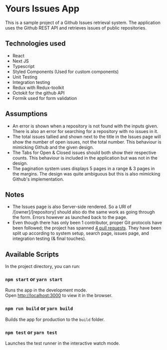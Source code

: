 # Yours Issues App

This is a sample project of a Github Issues retrieval system. The application uses the Github REST API
and retrieves issues of public repositories.

## Technologies used

-   React
-   Next JS
-   Typescript
-   Styled Components (Used for custom components)
-   Unit Testing
-   Integration testing
-   Redux with Redux-toolkit
-   Octokit for the github API
-   Formik used for form validation


## Assumptions 
-   An error is shown when a repository is not found with the inputs given. There is 
also an error for searching for a repository with no issues in it.
-   The total issues tallied and shown next to the title in the Issues page will show the number
of open issues, not the total number. This behaviour is mimicking Github and the given design.
-   The Tabs for Open & Closed issues should both show their respective counts. This behaviour is 
included in the application but was not in the design.
-   The pagination system uses displays 5 pages in a range & 3 pages in the margins. The design was 
quite ambiguous but this is also mimicking Github's implementation.

## Notes
-   The Issues page is also Server-side rendered. So a URl of /[owner]/[repository] should
also do the same work as going through the form. Errors however as launched back to the page.
-   Even though there has only been 1 contributor, proper Git protocols have been followed; the project
has spanned [4 pull requests](https://github.com/Tamal2004/yours-issues-app/pulls?q=is%3Apr+is%3Aclosed). They 
have been split up according to system setup, search page, issues page, and integration testing (& final touches).

## Available Scripts

In the project directory, you can run:

### `npm start` or `yarn start`

Runs the app in the development mode.\
Open [http://localhost:3000](http://localhost:3000) to view it in the browser.

### `npm run build` or `yarn build`

Builds the app for production to the `build` folder.

### `npm test` or `yarn test`

Launches the test runner in the interactive watch mode.
